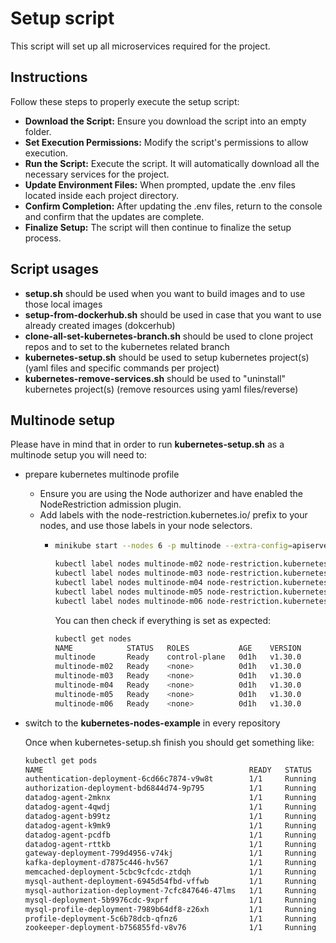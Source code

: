 # Setup script
This script will set up all microservices required for the project.

## Instructions 
Follow these steps to properly execute the setup script: 
- **Download the Script:** Ensure you download the script into an empty folder. 
- **Set Execution Permissions:** Modify the script's permissions to allow execution. 
- **Run the Script:** Execute the script. It will automatically download all the necessary services for the project. 
- **Update Environment Files:** When prompted, update the .env files located inside each project directory. 
- **Confirm Completion:** After updating the .env files, return to the console and confirm that the updates are complete. 
- **Finalize Setup:** The script will then continue to finalize the setup process. 

## Script usages
- **setup.sh** should be used when you want to build images and to use those local images
- **setup-from-dockerhub.sh** should be used in case that you want to use already created images (dokcerhub)
- **clone-all-set-kubernetes-branch.sh** should be used to clone project repos and to set to the kubernetes related branch
- **kubernetes-setup.sh** should be used to setup kubernetes project(s) (yaml files and specific commands per project)
- **kubernetes-remove-services.sh** should be used to "uninstall" kubernetes project(s) (remove resources using yaml files/reverse)

## Multinode setup 
Please have in mind that in order to run **kubernetes-setup.sh** as a multinode setup you will need to: 
- prepare kubernetes multinode profile
  - Ensure you are using the Node authorizer and have enabled the NodeRestriction admission plugin.
  - Add labels with the node-restriction.kubernetes.io/ prefix to your nodes, and use those labels in your node selectors.
    - ```sh
      minikube start --nodes 6 -p multinode --extra-config=apiserver.enable-admission-plugins=NodeRestriction
  
      kubectl label nodes multinode-m02 node-restriction.kubernetes.io/gateway=true
      kubectl label nodes multinode-m03 node-restriction.kubernetes.io/authentication=true
      kubectl label nodes multinode-m04 node-restriction.kubernetes.io/authorization=true
      kubectl label nodes multinode-m05 node-restriction.kubernetes.io/profile=true
      kubectl label nodes multinode-m06 node-restriction.kubernetes.io/kafka=true
      ```
      You  can then check if everything is set as expected:
      ```sh
      kubectl get nodes
      NAME            STATUS   ROLES           AGE    VERSION
      multinode       Ready    control-plane   0d1h   v1.30.0
      multinode-m02   Ready    <none>          0d1h   v1.30.0
      multinode-m03   Ready    <none>          0d1h   v1.30.0
      multinode-m04   Ready    <none>          0d1h   v1.30.0
      multinode-m05   Ready    <none>          0d1h   v1.30.0
      multinode-m06   Ready    <none>          0d1h   v1.30.0
      ```
- switch to the **kubernetes-nodes-example** in every repository

  Once when kubernetes-setup.sh finish you should get something like:
  ```sh
  kubectl get pods
  NAME                                              READY   STATUS    RESTARTS        
  authentication-deployment-6cd66c7874-v9w8t        1/1     Running   1 (107s ago)    
  authorization-deployment-bd6844d74-9p795          1/1     Running   2 (100s ago)    
  datadog-agent-2mknx                               1/1     Running   2 (86s ago)     
  datadog-agent-4qwdj                               1/1     Running   2 (2m12s ago)   
  datadog-agent-b99tz                               1/1     Running   2 (107s ago)    
  datadog-agent-k9mk9                               1/1     Running   2 (100s ago)    
  datadog-agent-pcdfb                               1/1     Running   2 (93s ago)     
  datadog-agent-rttkb                               1/1     Running   2 (114s ago)    
  gateway-deployment-799d4956-v74kj                 1/1     Running   2 (114s ago)    
  kafka-deployment-d7875c446-hv567                  1/1     Running   2 (86s ago)     
  memcached-deployment-5cbc9cfcdc-ztdqh             1/1     Running   2 (114s ago)    
  mysql-authent-deployment-6945d54fbd-vffwb         1/1     Running   2 (107s ago)    
  mysql-authorization-deployment-7cfc847646-47lms   1/1     Running   2 (100s ago)    
  mysql-deployment-5b9976cdc-9xprf                  1/1     Running   2 (114s ago)    
  mysql-profile-deployment-7989b64df8-z26xh         1/1     Running   2 (93s ago)     
  profile-deployment-5c6b78dcb-qfnz6                1/1     Running   2 (93s ago)     
  zookeeper-deployment-b756855fd-v8v76              1/1     Running   2 (86s ago)     
  ```
  
